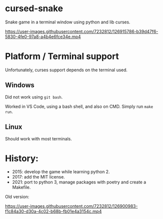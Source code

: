 
cursed-snake
=====

Snake game in a terminal window using python and lib curses.


https://user-images.githubusercontent.com/7232812/126915786-b39d47f6-5830-4fe0-97a8-a4b4e6fce34e.mp4



# Platform / Terminal support

Unfortunately, curses support depends on the terminal used.

## Windows

Did not work using `git bash`.

Worked in VS Code, using a bash shell, and also on CMD. Simply run `make run`.

## Linux

Should work with most terminals.

# History:

- 2015: develop the game while learning python 2.
- 2017: add the MIT license.
- 2021: port to python 3, manage packages with poetry and create a Makefile.


Old version:

https://user-images.githubusercontent.com/7232812/126900983-f1c84a30-d30a-4c02-b68b-fb01e4a3154c.mp4

